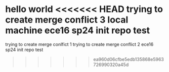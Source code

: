 hello world
<<<<<<< HEAD
trying to create merge conflict 3 local machine
ece16 sp24 init repo test
=======
trying to create merge conlfict 1
trying to create merge conflict 2
ece16 sp24 init repo test
>>>>>>> ea960d06cfbe5edb135868e5963726990320a45d
